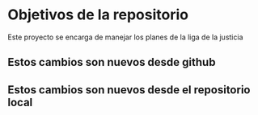 # Objetivos de la repositorio

Este proyecto se encarga de manejar los planes de la liga de la justicia

## Estos cambios son nuevos desde github
## Estos cambios son nuevos desde el repositorio local
